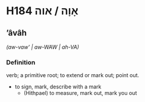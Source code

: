 # H184 אָוָה / אוה

## ʼâvâh

_(aw-vaw' | aw-WAW | ah-VA)_

### Definition

verb; a primitive root; to extend or mark out; point out.

- to sign, mark, describe with a mark
    - (Hithpael) to measure, mark out, mark you out
